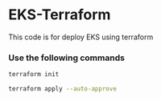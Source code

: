 # EKS-Terraform

This code is for deploy EKS using terraform

### Use the following commands
```bash
terraform init
```

```bash
terraform apply --auto-approve
```
